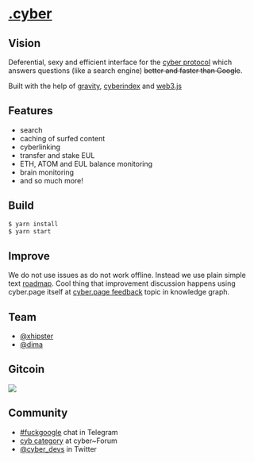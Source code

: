 # [.cyber](https://cyber.page)

## Vision

Deferential, sexy and efficient interface for the [cyber protocol](https://ipfs.io/ipfs/QmQ1Vong13MDNxixDyUdjniqqEj8sjuNEBYMyhQU4gQgq3) which answers questions (like a search engine) ~~better and faster than Google~~.

Built with the help of [gravity](https://github.com/cybercongress/gravity), [cyberindex](https://github.com/cybercongress/cyberindex) and [web3.js](https://github.com/ethereum/web3.js)

## Features
- search
- caching of surfed content
- cyberlinking
- transfer and stake EUL
- ETH, ATOM and EUL balance monitoring
- brain monitoring
- and so much more!

## Build

```sh
$ yarn install
$ yarn start
```

## Improve

We do not use issues as do not work offline. Instead we use plain simple text [roadmap](/roadmap.md). Cool thing that improvement discussion happens using cyber.page itself at [cyber.page feedback](https://cyber.page/search/cyber.page%20feedback) topic in knowledge graph.


## Team
- [@xhipster](https://github.com/xhipster)
- [@dima](https://github.com/dimakorzhovnik)

## Gitcoin
<a href="https://gitcoin.co/explorer?q=dot-cyber">
 <img src="https://gitcoin.co/funding/embed?repo=https://github.com/cybercongress/dot-cyber">
</a>

## Community
- [#fuckgoogle](https://t.me/fuckgoogle) chat in Telegram
- [cyb category](https://ai.cybercongress.ai/c/cyb) at cyber~Forum
- [@cyber_devs](https://twitter.com/cyber_devs) in Twitter
